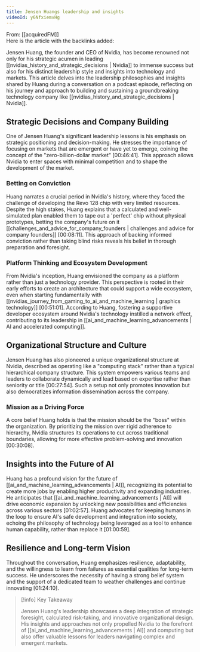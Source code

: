 ```yaml
---
title: Jensen Huangs leadership and insights
videoId: y6NfxiemvHg
---
```


From: [[acquiredFM]] <br/> 
Here is the article with the backlinks added:

Jensen Huang, the founder and CEO of Nvidia, has become renowned not only for his strategic acumen in leading [[nvidias_history_and_strategic_decisions | Nvidia]] to immense success but also for his distinct leadership style and insights into technology and markets. This article delves into the leadership philosophies and insights shared by Huang during a conversation on a podcast episode, reflecting on his journey and approach to building and sustaining a groundbreaking technology company like [[nvidias_history_and_strategic_decisions | Nvidia]].

## Strategic Decisions and Company Building

One of Jensen Huang's significant leadership lessons is his emphasis on strategic positioning and decision-making. He stresses the importance of focusing on markets that are emergent or have yet to emerge, coining the concept of the "zero-billion-dollar market" <a class="yt-timestamp" data-t="00:46:41">[00:46:41]</a>. This approach allows Nvidia to enter spaces with minimal competition and to shape the development of the market.

### Betting on Conviction

Huang narrates a crucial period in Nvidia's history, where they faced the challenge of developing the Revo 128 chip with very limited resources. Despite the high stakes, Huang explains that a calculated and well-simulated plan enabled them to tape out a 'perfect' chip without physical prototypes, betting the company's future on it [[challenges_and_advice_for_company_founders | challenges and advice for company founders]] <a class="yt-timestamp" data-t="00:08:11">[00:08:11]</a>. This approach of backing informed conviction rather than taking blind risks reveals his belief in thorough preparation and foresight.

### Platform Thinking and Ecosystem Development

From Nvidia's inception, Huang envisioned the company as a platform rather than just a technology provider. This perspective is rooted in their early efforts to create an architecture that could support a wide ecosystem, even when starting fundamentally with [[nvidias_journey_from_gaming_to_ai_and_machine_learning | graphics technology]] <a class="yt-timestamp" data-t="00:51:01">[00:51:01]</a>. According to Huang, fostering a supportive developer ecosystem around Nvidia's technology instilled a network effect, contributing to its leadership in [[ai_and_machine_learning_advancements | AI and accelerated computing]].

## Organizational Structure and Culture

Jensen Huang has also pioneered a unique organizational structure at Nvidia, described as operating like a "computing stack" rather than a typical hierarchical company structure. This system empowers various teams and leaders to collaborate dynamically and lead based on expertise rather than seniority or title <a class="yt-timestamp" data-t="00:27:54">[00:27:54]</a>. Such a setup not only promotes innovation but also democratizes information dissemination across the company.

### Mission as a Driving Force

A core belief Huang holds is that the mission should be the "boss" within the organization. By prioritizing the mission over rigid adherence to hierarchy, Nvidia structures its operations to cut across traditional boundaries, allowing for more effective problem-solving and innovation <a class="yt-timestamp" data-t="00:30:08">[00:30:08]</a>.

## Insights into the Future of AI

Huang has a profound vision for the future of [[ai_and_machine_learning_advancements | AI]], recognizing its potential to create more jobs by enabling higher productivity and expanding industries. He anticipates that [[ai_and_machine_learning_advancements | AI]] will drive economic expansion by unlocking new possibilities and efficiencies across various sectors <a class="yt-timestamp" data-t="01:02:57">[01:02:57]</a>. Huang advocates for keeping humans in the loop to ensure AI's safe development and integration into society, echoing the philosophy of technology being leveraged as a tool to enhance human capability, rather than replace it <a class="yt-timestamp" data-t="01:00:59">[01:00:59]</a>.

## Resilience and Long-term Vision

Throughout the conversation, Huang emphasizes resilience, adaptability, and the willingness to learn from failures as essential qualities for long-term success. He underscores the necessity of having a strong belief system and the support of a dedicated team to weather challenges and continue innovating <a class="yt-timestamp" data-t="01:24:10">[01:24:10]</a>.

> [!info] Key Takeaway
>
> Jensen Huang's leadership showcases a deep integration of strategic foresight, calculated risk-taking, and innovative organizational design. His insights and approaches not only propelled Nvidia to the forefront of [[ai_and_machine_learning_advancements | AI]] and computing but also offer valuable lessons for leaders navigating complex and emergent markets.